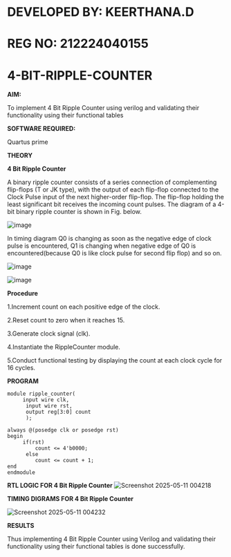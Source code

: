 # DEVELOPED BY: KEERTHANA.D
# REG NO: 212224040155
# 4-BIT-RIPPLE-COUNTER

**AIM:**

To implement  4 Bit Ripple Counter using verilog and validating their functionality using their functional tables

**SOFTWARE REQUIRED:**

Quartus prime

**THEORY**

**4 Bit Ripple Counter**

A binary ripple counter consists of a series connection of complementing flip-flops (T or JK type), with the output of each flip-flop connected to the Clock Pulse input of the next higher-order flip-flop. The flip-flop holding the least significant bit receives the incoming count pulses. The diagram of a 4-bit binary ripple counter is shown in Fig. below.

![image](https://github.com/naavaneetha/4-BIT-RIPPLE-COUNTER/assets/154305477/cb4b74d4-31ab-4359-95d0-d22e67daba13)

In timing diagram Q0 is changing as soon as the negative edge of clock pulse is encountered, Q1 is changing when negative edge of Q0 is encountered(because Q0 is like clock pulse for second flip flop) and so on.

![image](https://github.com/naavaneetha/4-BIT-RIPPLE-COUNTER/assets/154305477/a573a7d6-014e-4e54-93e6-e2ac9530960b)

![image](https://github.com/naavaneetha/4-BIT-RIPPLE-COUNTER/assets/154305477/85e1958a-2fc1-49bb-9a9f-d58ccbf3663c)

**Procedure**

 1.Increment count on each positive edge of the clock.
 
 2.Reset count to zero when it reaches 15.
 
 3.Generate clock signal (clk).

 4.Instantiate the RippleCounter module.
 
 5.Conduct functional testing by displaying the count at each clock cycle for 16 cycles.

 
**PROGRAM**

```
module ripple_counter(
     input wire clk,
	  input wire rst,
	  output reg[3:0] count
	  );
	  
always @(posedge clk or posedge rst)
begin
     if(rst)
	     count <= 4'b0000;
	  else 
	     count <= count + 1;
end 
endmodule

```

**RTL LOGIC FOR 4 Bit Ripple Counter**
![Screenshot 2025-05-11 004218](https://github.com/user-attachments/assets/ad0f6b2f-0791-4909-95c5-cc61436a40ee)


**TIMING DIGRAMS FOR 4 Bit Ripple Counter**

![Screenshot 2025-05-11 004232](https://github.com/user-attachments/assets/d301b0fc-483e-48e9-acc5-7a47f991911e)

**RESULTS**


Thus implementing 4 Bit Ripple Counter using Verilog and validating their functionality using their functional tables is done successfully.
